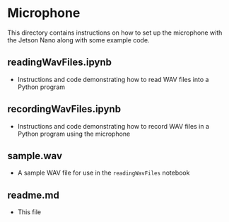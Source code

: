 <h1>Microphone</h1>

This directory contains instructions on how to set up the microphone with the Jetson Nano along with some example code.

<h2>readingWavFiles.ipynb</h2>

* Instructions and code demonstrating how to read WAV files into a Python program

<h2>recordingWavFiles.ipynb</h2>

* Instructions and code demonstrating how to record WAV files in a Python program using the microphone

<h2>sample.wav</h2>

* A sample WAV file for use in the `readingWavFiles` notebook

<h2>readme.md</h2>

* This file
